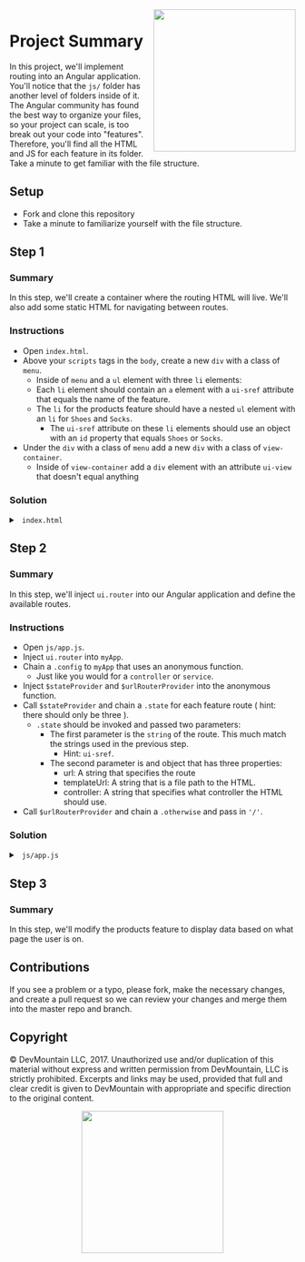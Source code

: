 <img src="https://devmounta.in/img/logowhiteblue.png" width="250" align="right">

# Project Summary

In this project, we'll implement routing into an Angular application. You'll notice that the `js/` folder has another level of folders inside of it. The Angular community has found the best way to organize your files, so your project can scale, is too break out your code into "features". Therefore, you'll find all the HTML and JS for each feature in its folder. Take a minute to get familiar with the file structure.

## Setup

* Fork and clone this repository
* Take a minute to familiarize yourself with the file structure.

## Step 1

### Summary

In this step, we'll create a container where the routing HTML will live. We'll also add some static HTML for navigating between routes.

### Instructions

* Open `index.html`.
* Above your `scripts` tags in the `body`, create a new `div` with a class of `menu`.
  * Inside of `menu` and a `ul` element with three `li` elements:
  * Each `li` element should contain an `a` element with a `ui-sref` attribute that equals the name of the feature.
  * The `li` for the products feature should have a nested `ul` element with an `li` for `Shoes` and `Socks`.
    * The `ui-sref` attribute on these `li` elements should use an object with an `id` property that equals `Shoes` or `Socks`.
* Under the `div` with a class of `menu` add a new `div` with a class of `view-container`.
  * Inside of `view-container` add a `div` element with an attribute `ui-view` that doesn't equal anything

### Solution

<details>

<summary> <code> index.html </code> </summary>

```html
<!DOCTYPE html>
<html ng-app="myApp">
  <head>
    <title>Routing App</title>
    <link type="text/css" rel="stylesheet" href="styles.css" />
  </head>

  <body>
    <div class="menu">
      <ul>
        <li><a ui-sref="home">Home</a></li>
        <li>
          Products
          <ul>
            <li><a ui-sref="products({id: 'shoes'})">Shoes</a></li>
            <li><a ui-sref="products({id: 'socks'})">Socks</a></li>
          </ul>
        </li>
        <li><a ui-sref="settings"> Settings </a></li>
      </ul>
    </div>

    <div class="view-container">
      <div ui-view></div>
    </div>

    <script src="https://ajax.googleapis.com/ajax/libs/angularjs/1.6.6/angular.min.js"></script>
    <script src="js/app.js"></script>
  </body>
</html>
```

</details> 

## Step 2

### Summary

In this step, we'll inject `ui.router` into our Angular application and define the available routes.

### Instructions

* Open `js/app.js`.
* Inject `ui.router` into `myApp`.
* Chain a `.config` to `myApp` that uses an anonymous function.
  * Just like you would for a `controller` or `service`.
* Inject `$stateProvider` and `$urlRouterProvider` into the anonymous function.
* Call `$stateProvider` and chain a `.state` for each feature route ( hint: there should only be three ).
  * `.state` should be invoked and passed two parameters:
    * The first parameter is the `string` of the route. This much match the strings used in the previous step.
      * Hint: `ui-sref`.
    * The second parameter is and object that has three properties:
      * url: A string that specifies the route
      * templateUrl: A string that is a file path to the HTML. 
      * controller: A string that specifies what controller the HTML should use.
* Call `$urlRouterProvider` and chain a `.otherwise` and pass in `'/'`.

### Solution

<details>

<summary> <code> js/app.js </code> </summary>

```js
angular.module('myApp', ['ui.router']).config( function( $stateProvider, $urlRouterProvider ) {
  $stateProvider
    .state('home', {
      url: '/',
      templateUrl: 'js/home/homeTmpl.html',
      controller: 'homeCtrl'
    })
    .state('products', {
      url: '/products/:id',
      templateUrl: 'js/products/productsTmpl.html',
      controller: 'productsCtrl'
    })
    .state('settings', {
      url: '/settings',
      templateUrl: 'js/settings/settingsTmpl.html',
      controller: 'settingsCtrl'
    });

  $urlRouterProvider
    .otherwise('/');
});
```

</details>

## Step 3

### Summary

In this step, we'll modify the products feature to display data based on what page the user is on.

## Contributions

If you see a problem or a typo, please fork, make the necessary changes, and create a pull request so we can review your changes and merge them into the master repo and branch.

## Copyright

© DevMountain LLC, 2017. Unauthorized use and/or duplication of this material without express and written permission from DevMountain, LLC is strictly prohibited. Excerpts and links may be used, provided that full and clear credit is given to DevMountain with appropriate and specific direction to the original content.

<p align="center">
<img src="https://devmounta.in/img/logowhiteblue.png" width="250">
</p>

